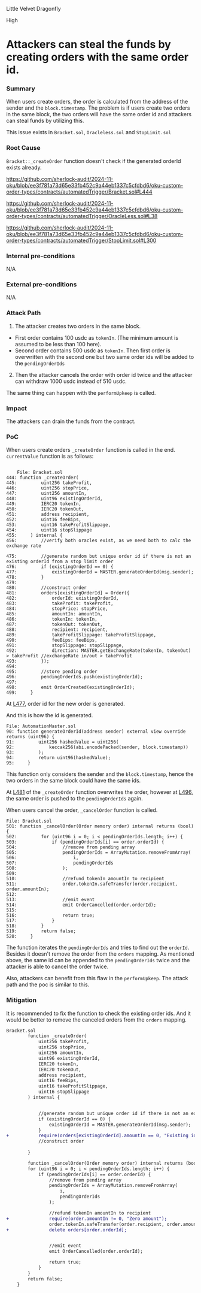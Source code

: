 Little Velvet Dragonfly

High

# Attackers can steal the funds by creating orders with the same order id.

### Summary

When users create orders, the order is calculated from the address of the sender and the `block.timestamp`. The problem is if users create two orders in the same block, the two orders will have the same order id and attackers can steal funds by utilizing this.

This issue exists in `Bracket.sol`, `Oracleless.sol` and `StopLimit.sol`

### Root Cause

`Bracket::_createOrder` function doesn't check if the generated orderId exists already.

https://github.com/sherlock-audit/2024-11-oku/blob/ee3f781a73d65e33fb452c9a44eb1337c5cfdbd6/oku-custom-order-types/contracts/automatedTrigger/Bracket.sol#L444

https://github.com/sherlock-audit/2024-11-oku/blob/ee3f781a73d65e33fb452c9a44eb1337c5cfdbd6/oku-custom-order-types/contracts/automatedTrigger/OracleLess.sol#L38

https://github.com/sherlock-audit/2024-11-oku/blob/ee3f781a73d65e33fb452c9a44eb1337c5cfdbd6/oku-custom-order-types/contracts/automatedTrigger/StopLimit.sol#L300

### Internal pre-conditions

N/A

### External pre-conditions

N/A

### Attack Path

1. The attacker creates two orders in the same block.
 - First order contains 100 usdc as `tokenIn`. (The minimum amount is assumed to be less than 100 here).
 - Second order contains 500 usdc as `tokenIn`. Then first order is overwritten with the second one but two same order ids will be added to the `pendingOrderIds`
2. Then the attacker cancels the order with order id twice and the attacker can withdraw 1000 usdc instead of 510 usdc.

The same thing can happen with the `performUpkeep` is called.
### Impact

The attackers can drain the funds from the contract.

### PoC
When users create orders `_createOrder` function is called in the end.
`currentValue` function is as follows:

```solidity

    File: Bracket.sol
444: function _createOrder(
445:         uint256 takeProfit,
446:         uint256 stopPrice,
447:         uint256 amountIn,
448:         uint96 existingOrderId,
449:         IERC20 tokenIn,
450:         IERC20 tokenOut,
451:         address recipient,
452:         uint16 feeBips,
453:         uint16 takeProfitSlippage,
454:         uint16 stopSlippage
455:     ) internal {
456:         //verify both oracles exist, as we need both to calc the exchange rate

475:         //generate random but unique order id if there is not an existing orderId from a stop limit order
476:         if (existingOrderId == 0) {
477:             existingOrderId = MASTER.generateOrderId(msg.sender);
478:         }
479: 
480:         //construct order
481:         orders[existingOrderId] = Order({
482:             orderId: existingOrderId,
483:             takeProfit: takeProfit,
484:             stopPrice: stopPrice,
485:             amountIn: amountIn,
486:             tokenIn: tokenIn,
487:             tokenOut: tokenOut,
488:             recipient: recipient,
489:             takeProfitSlippage: takeProfitSlippage,
490:             feeBips: feeBips,
491:             stopSlippage: stopSlippage,
492:             direction: MASTER.getExchangeRate(tokenIn, tokenOut) > takeProfit //exchangeRate in/out > takeProfit
493:         });
494: 
495:         //store pending order
496:         pendingOrderIds.push(existingOrderId);
497: 
498:         emit OrderCreated(existingOrderId);
499:     }

```
At [L477](https://github.com/sherlock-audit/2024-11-oku/blob/ee3f781a73d65e33fb452c9a44eb1337c5cfdbd6/oku-custom-order-types/contracts/automatedTrigger/Bracket.sol#L477), order id for the new order is generated.

And this is how the id is generated.

```solidity
File: AutomationMaster.sol
90: function generateOrderId(address sender) external view override returns (uint96) {
91:         uint256 hashedValue = uint256(
92:             keccak256(abi.encodePacked(sender, block.timestamp))
93:         );
94:         return uint96(hashedValue);
95:     }

```
This function only considers the sender and the `block.timestamp`, hence the two orders in the same block could have the same ids.

At [L481](https://github.com/sherlock-audit/2024-11-oku/blob/ee3f781a73d65e33fb452c9a44eb1337c5cfdbd6/oku-custom-order-types/contracts/automatedTrigger/Bracket.sol#L481) of the `_createOrder` function overwrites the order, however at [L496](https://github.com/sherlock-audit/2024-11-oku/blob/ee3f781a73d65e33fb452c9a44eb1337c5cfdbd6/oku-custom-order-types/contracts/automatedTrigger/Bracket.sol#L496), the same order is pushed to the `pendingOrderIds` again.

When users cancel the order, `_cancelOrder` function is called.

```solidity
File: Bracket.sol
501: function _cancelOrder(Order memory order) internal returns (bool) {
502:         for (uint96 i = 0; i < pendingOrderIds.length; i++) {
503:             if (pendingOrderIds[i] == order.orderId) {
504:                 //remove from pending array
505:                 pendingOrderIds = ArrayMutation.removeFromArray(
506:                     i,
507:                     pendingOrderIds
508:                 );
509: 
510:                 //refund tokenIn amountIn to recipient
511:                 order.tokenIn.safeTransfer(order.recipient, order.amountIn);
512: 
513:                 //emit event
514:                 emit OrderCancelled(order.orderId);
515: 
516:                 return true;
517:             }
518:         }
519:         return false;
520:     }
```

The function iterates the `pendingOrderIds` and tries to find out the `orderId`. Besides it doesn't remove the order from the `orders` mapping. As mentioned above, the same id can be appended to the `pendingOrderIds` twice and the attacker is able to cancel the order twice.

Also, attackers can benefit from this flaw in the `performUpkeep`. The attack path and the poc is similar to this.

### Mitigation

It is recommended to fix the function to check the existing order ids. And it would be better to remove the canceled orders from the `orders` mapping.

```diff
Bracket.sol
        function _createOrder(
            uint256 takeProfit,
            uint256 stopPrice,
            uint256 amountIn,
            uint96 existingOrderId,
            IERC20 tokenIn,
            IERC20 tokenOut,
            address recipient,
            uint16 feeBips,
            uint16 takeProfitSlippage,
            uint16 stopSlippage
        ) internal {


            //generate random but unique order id if there is not an existing orderId from a stop limit order
            if (existingOrderId == 0) {
                existingOrderId = MASTER.generateOrderId(msg.sender);
            }
+           require(orders[existingOrderId].amountIn == 0, "Existing id");            
            //construct order
            
        }

        function _cancelOrder(Order memory order) internal returns (bool) {
        for (uint96 i = 0; i < pendingOrderIds.length; i++) {
            if (pendingOrderIds[i] == order.orderId) {
                //remove from pending array
                pendingOrderIds = ArrayMutation.removeFromArray(
                    i,
                    pendingOrderIds
                );

                //refund tokenIn amountIn to recipient
+               require(order.amountIn != 0, "Zero amount");
                order.tokenIn.safeTransfer(order.recipient, order.amountIn);
+               delete orders[order.orderId];


                //emit event
                emit OrderCancelled(order.orderId);

                return true;
            }
        }
        return false;
    }

```
